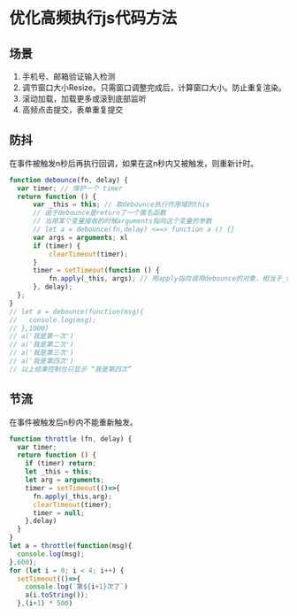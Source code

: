 # 优化高频执行js代码方法

## 场景
1. 手机号、邮箱验证输入检测
2. 调节窗口大小Resize。只需窗口调整完成后，计算窗口大小。防止重复渲染。
3. 滚动加载，加载更多或滚到底部监听
4. 高频点击提交，表单重复提交


## 防抖

在事件被触发n秒后再执行回调，如果在这n秒内又被触发，则重新计时。
```js
function debounce(fn, delay) {
  var timer; // 维护一个 timer
  return function () {
      var _this = this; // 取debounce执行作用域的this
      // 由于debounce是return了一个匿名函数
      // 当用某个变量接收的时候arguments指向这个变量的参数
      // let a = debounce(fn,delay) <==> function a () {}
      var args = arguments; xl
      if (timer) {
          clearTimeout(timer);
      }
      timer = setTimeout(function () {
          fn.apply(_this, args); // 用apply指向调用debounce的对象，相当于_this.fn(args);
      }, delay);
  };
}
// let a = debounce(function(msg){
//   console.log(msg);
// },1000)
// a('我是第一次')
// a('我是第二次')
// a('我是第三次')
// a('我是第四次') 
// 以上结果控制台只显示 “我是第四次”
```

## 节流

在事件被触发后n秒内不能重新触发。
```js
function throttle (fn, delay) {
  var timer;
  return function () {
    if (timer) return;
    let _this = this;
    let arg = arguments;
    timer = setTimeout(()=>{
      fn.apply(_this,arg);
      clearTimeout(timer);
      timer = null;
    },delay)
  }
}
let a = throttle(function(msg){
  console.log(msg);
},600);
for (let i = 0; i < 4; i++) {
  setTimeout(()=>{
    console.log(`第${i+1}次了`)
    a(i.toString());
  },(i+1) * 500)
```


